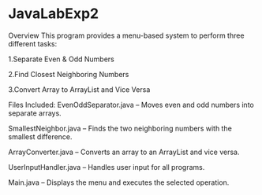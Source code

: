 # JavaLabExp2

Overview
This program provides a menu-based system to perform three different tasks:

1.Separate Even & Odd Numbers

2.Find Closest Neighboring Numbers

3.Convert Array to ArrayList and Vice Versa


Files Included:
EvenOddSeparator.java – Moves even and odd numbers into separate arrays.

SmallestNeighbor.java – Finds the two neighboring numbers with the smallest difference.

ArrayConverter.java – Converts an array to an ArrayList and vice versa.

UserInputHandler.java – Handles user input for all programs.

Main.java – Displays the menu and executes the selected operation.
